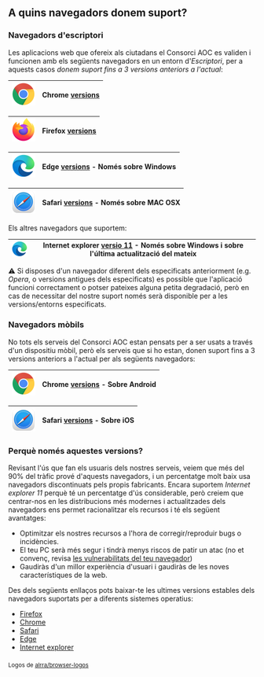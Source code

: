 <h2>A quins navegadors donem suport?</h2>

<h3>Navegadors d'escriptori</h3>

Les aplicacions web que ofereix als ciutadans el Consorci AOC es validen i funcionen amb els següents navegadors en un entorn d'*Escriptori*, per a aquests casos *donem suport fins a 3 versions anteriors a l'actual*:

|![Chrome](img/browser/chrome_48x48.png?raw=true "Chrome")| Chrome [versions](https://en.wikipedia.org/wiki/Google_Chrome_version_history) |
|-------------|-------------|

|![Firefox](img/browser/firefox_48x48.png?raw=true "Firefox")| Firefox [versions](https://en.wikipedia.org/wiki/Firefox_version_history#Release_history) |
|-------------|-------------|

|![Edge](img/browser/edge_48x48.png?raw=true "Edge")| Edge [versions](https://en.wikipedia.org/wiki/Microsoft_Edge#Release_history) - Només sobre Windows |
|-------------|-------------|

|![Safari](img/browser/safari_48x48.png?raw=true "Safari")| Safari [versions](https://en.wikipedia.org/wiki/Safari_version_history) - Només sobre MAC OSX|
|-------------|-------------|
 
Els altres navegadors que suportem:
 
|![Internet explorer](img/browser/edge_48x48.png?raw=true "Internet explorer") | Internet explorer [versio 11](https://en.wikipedia.org/wiki/Internet_Explorer_version_history#Release_history_for_desktop_Windows_OS_version) - Només sobre Windows i sobre l'última actualització del mateix |
|-|-|

:warning: Si disposes d'un navegador diferent dels especificats anteriorment (e.g. *Opera*, o versions antigues dels especificats) es possible que l'aplicació funcioni correctament o potser pateixes alguna petita degradació, però en cas de necessitar del nostre suport només serà disponible per a les versions/entorns especificats.

<h3>Navegadors mòbils</h3>

No tots els serveis del Consorci AOC estan pensats per a ser usats a través d'un dispositiu mòbil, però els serveis que si ho estan, donen suport fins a 3 versions anteriors a l'actual per als següents navegadors:

|![Chrome](img/browser/chrome_48x48.png?raw=true "Chrome")| Chrome [versions](https://en.wikipedia.org/wiki/Google_Chrome_version_history) - Sobre Android |
|-------------|-------------|

|![Safari](img/browser/safari_48x48.png?raw=true "Safari")| Safari [versions](https://en.wikipedia.org/wiki/Safari_version_history) - Sobre iOS|
|-------------|-------------|

 
<h3>Perquè només aquestes versions?</h3>

Revisant l'ús que fan els usuaris dels nostres serveis, veiem que més del 90% del tràfic prové d'aquests navegadors, i un percentatge molt baix usa navegadors discontinuats pels propis fabricants. Encara suportem *Internet explorer 11* perquè té un percentatge d'ús considerable, però creiem que centrar-nos en les distribucions més modernes i actualitzades dels navegadors ens permet racionalitzar els recursos i té els següent avantatges:

 - Optimitzar els nostres recursos a l'hora de corregir/reproduir bugs o incidències.
 - El teu PC serà més segur i tindrà menys riscos de patir un atac (no et convenç, revisa [les vulnerabilitats del teu navegador](https://www.ssllabs.com/ssltest/viewMyClient.html))
 - Gaudiràs d'un millor experiència d'usuari i gaudiràs de les noves característiques de la web.
 
Des dels següents enllaços pots baixar-te les ultimes versions estables dels navegadors suportats per a diferents sistemes operatius:
 
  - [Firefox](https://www.mozilla.org/ca/firefox/new/)
  - [Chrome](https://www.google.cat/chrome/browser/desktop/index.html)
  - [Safari](https://www.apple.com/safari/)
  - [Edge](https://www.microsoft.com/en-us/windows/microsoft-edge)
  - [Internet explorer](https://windows.microsoft.com/en-us/internet-explorer/download-ie)
  
  
<sub>Logos de [alrra/browser-logos](https://github.com/alrra/browser-logos)</sub>
